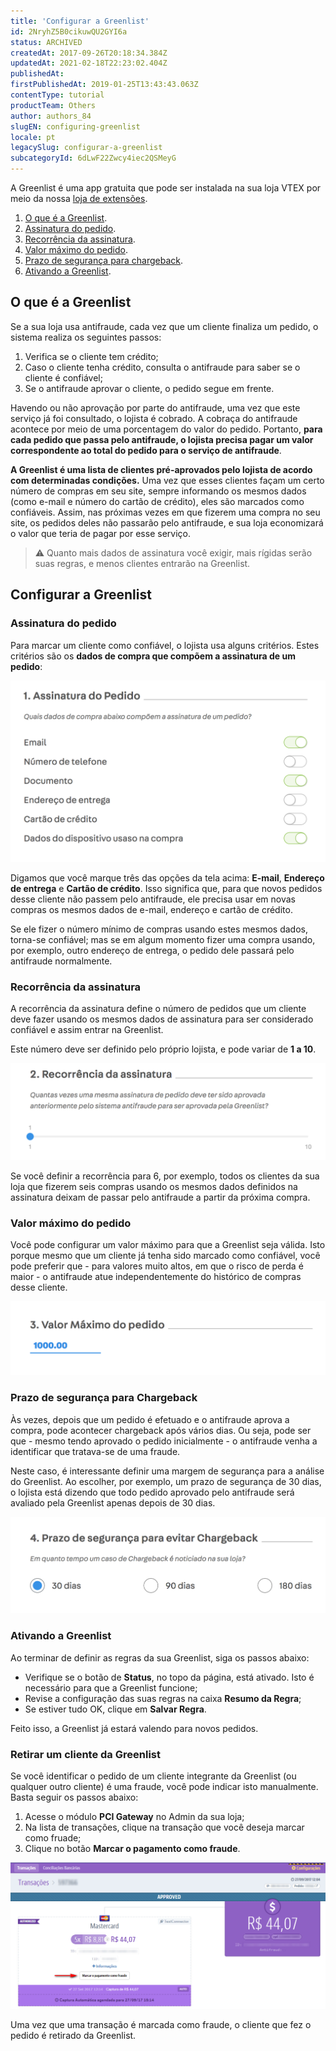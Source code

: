 ```yaml
---
title: 'Configurar a Greenlist'
id: 2NryhZ5B0cikuwQU2GYI6a
status: ARCHIVED
createdAt: 2017-09-26T20:18:34.384Z
updatedAt: 2021-02-18T22:23:02.404Z
publishedAt: 
firstPublishedAt: 2019-01-25T13:43:43.063Z
contentType: tutorial
productTeam: Others
author: authors_84
slugEN: configuring-greenlist
locale: pt
legacySlug: configurar-a-greenlist
subcategoryId: 6dLwF22Zwcy4iec2QSMeyG
---
```


A Greenlist é uma app gratuita que pode ser instalada na sua loja VTEX por meio da nossa [loja de extensões](/pt/tutorial/instalando-extensoes-na-extension-store).

1. [O que é a Greenlist](#o-que-e-a-greenlist).
2. [Assinatura do pedido](#assinatura-do-pedido).
3. [Recorrência da assinatura](#recorrencia-da-assinatura).
4. [Valor máximo do pedido](#valor-maximo-do-pedido).
5. [Prazo de segurança para chargeback](#prazo-de-seguranca-para-chargeback).
6. [Ativando a Greenlist](#ativando-a-greenlist).

## O que é a Greenlist

Se a sua loja usa antifraude, cada vez que um cliente finaliza um pedido, o sistema realiza os seguintes passos:
1. Verifica se o cliente tem crédito;
2. Caso o cliente tenha crédito, consulta o antifraude para saber se o cliente é confiável;
3. Se o antifraude aprovar o cliente, o pedido segue em frente.

Havendo ou não aprovação por parte do antifraude, uma vez que este serviço já foi consultado, o lojista é cobrado. A cobraça do antifraude acontece por meio de uma porcentagem do valor do pedido. Portanto, __para cada pedido que passa pelo antifraude, o lojista precisa pagar um valor correspondente ao total do pedido para o serviço de antifraude__.

__A Greenlist é uma lista de clientes pré-aprovados pelo lojista de acordo com determinadas condições.__ Uma vez que esses clientes façam um certo número de compras em seu site, sempre informando os mesmos dados (como e-mail e número do cartão de crédito), eles são marcados como confiáveis. Assim, nas próximas vezes em que fizerem uma compra no seu site, os pedidos deles não passarão pelo antifraude, e sua loja economizará o valor que teria de pagar por esse serviço.

>⚠️ Quanto mais dados de assinatura você exigir, mais rígidas serão suas regras, e menos clientes entrarão na Greenlist.

## Configurar a Greenlist

### Assinatura do pedido

Para marcar um cliente como confiável, o lojista usa alguns critérios. Estes critérios são os __dados de compra que compõem a assinatura de um pedido__:

![Greenlist - assinatura](https://raw.githubusercontent.com/vtexdocs/help-center-content/refs/heads/main/docs/pt/tutorials/Apps/Greenlist/configurar-a-greenlist_1.png)

Digamos que você marque três das opções da tela acima: __E-mail__, __Endereço de entrega__ e __Cartão de crédito__. Isso significa que, para que novos pedidos desse cliente não passem pelo antifraude, ele precisa usar em novas compras os mesmos dados de e-mail, endereço e cartão de crédito. 

Se ele fizer o número mínimo de compras usando estes mesmos dados, torna-se confiável; mas se em algum momento fizer uma compra usando, por exemplo, outro endereço de entrega, o pedido dele passará pelo antifraude normalmente.

### Recorrência da assinatura

A recorrência da assinatura define o número de pedidos que um cliente deve fazer usando os mesmos dados de assinatura para ser considerado confiável e assim entrar na Greenlist.

Este número deve ser definido pelo próprio lojista, e pode variar de __1 a 10__.

![Greenlist - recorrencia](https://raw.githubusercontent.com/vtexdocs/help-center-content/refs/heads/main/docs/pt/tutorials/Apps/Greenlist/configurar-a-greenlist_2.png)

Se você definir a recorrência para 6, por exemplo, todos os clientes da sua loja que fizerem seis compras usando os mesmos dados definidos na assinatura deixam de passar pelo antifraude a partir da próxima compra.

### Valor máximo do pedido

Você pode configurar um valor máximo para que a Greenlist seja válida. Isto porque mesmo que um cliente já tenha sido marcado como confiável, você pode preferir que - para valores muito altos, em que o risco de perda é maior - o antifraude atue independentemente do histórico de compras desse cliente.

![Greenlist - valor maximo](https://raw.githubusercontent.com/vtexdocs/help-center-content/refs/heads/main/docs/pt/tutorials/Apps/Greenlist/configurar-a-greenlist_3.png)

### Prazo de segurança para Chargeback

Às vezes, depois que um pedido é efetuado e o antifraude aprova a compra, pode acontecer chargeback após vários dias. Ou seja, pode ser que - mesmo tendo aprovado o pedido inicialmente - o antifraude venha a identificar que tratava-se de uma fraude.

Neste caso, é interessante definir uma margem de segurança para a análise do Greenlist. Ao escolher, por exemplo, um prazo de segurança de 30 dias, o lojista está dizendo que todo pedido aprovado pelo antifraude será avaliado pela Greenlist apenas depois de 30 dias.

![Greenlist - chargeback](https://raw.githubusercontent.com/vtexdocs/help-center-content/refs/heads/main/docs/pt/tutorials/Apps/Greenlist/configurar-a-greenlist_4.png)

### Ativando a Greenlist

Ao terminar de definir as regras da sua Greenlist, siga os passos abaixo:
- Verifique se o botão de __Status__, no topo da página, está ativado. Isto é necessário para que a Greenlist funcione; 
- Revise a configuração das suas regras na caixa __Resumo da Regra__;
- Se estiver tudo OK, clique em __Salvar Regra__. 

Feito isso, a Greenlist já estará valendo para novos pedidos.

### Retirar um cliente da Greenlist

Se você identificar o pedido de um cliente integrante da Greenlist (ou qualquer outro cliente) é uma fraude, você pode indicar isto manualmente. Basta seguir os passos abaixo:

1. Acesse o módulo __PCI Gateway__ no Admin da sua loja; 
2. Na lista de transações, clique na transação que você deseja marcar como fruade;
3. Clique no botão __Marcar o pagamento como fraude__.

![Marcar como fraude](https://raw.githubusercontent.com/vtexdocs/help-center-content/refs/heads/main/docs/pt/tutorials/Apps/Greenlist/configurar-a-greenlist_5.png)

Uma vez que uma transação é marcada como fraude, o cliente que fez o pedido é retirado da Greenlist. 
